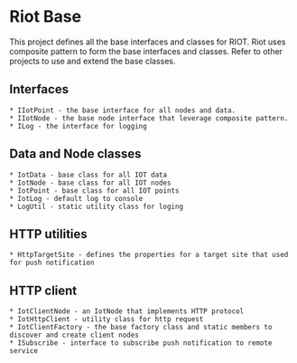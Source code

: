# Riot Base 
This project defines all the base interfaces and classes for RIOT. Riot uses composite pattern to form the base interfaces and classes.
Refer to other projects to use and extend the base classes.


## Interfaces
    * IIotPoint - the base interface for all nodes and data.
    * IIotNode - the base node interface that leverage composite pattern.
    * ILog - the interface for logging
## Data and Node classes
    * IotData - base class for all IOT data
    * IotNode - base class for all IOT nodes
    * IotPoint - base class for all IOT points
    * IotLog - default log to console
    * LogUtil - static utility class for loging
## HTTP utilities
    * HttpTargetSite - defines the properties for a target site that used for push notification
## HTTP client
    * IotClientNode - an IotNode that implements HTTP protocol
    * IotHttpClient - utility class for http request
    * IotClientFactory - the base factory class and static members to discover and create client nodes
    * ISubscribe - interface to subscribe push notification to remote service
